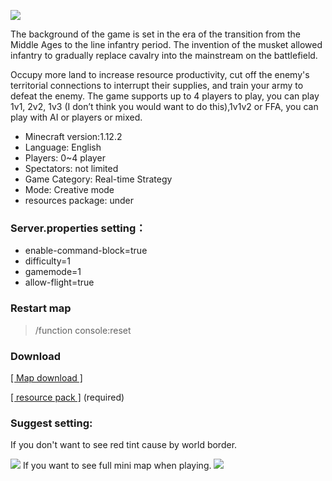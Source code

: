 ![](https://truth.bahamut.com.tw/s01/202201/1d23d045de6378315a0b4bc7f9bb4b2c.JPG)

The background of the game is set in the era of the transition from the Middle Ages to the line infantry period.
The invention of the musket allowed infantry to gradually replace cavalry into the mainstream on the battlefield.

Occupy more land to increase resource productivity, cut off the enemy's territorial connections to interrupt their supplies, and train your army to defeat the enemy. The game supports up to 4 players to play, you can play 1v1, 2v2, 1v3 (I don’t think you would want to do this),1v1v2 or FFA, you can play with AI or players or mixed.

- Minecraft version:1.12.2
- Language: English
- Players: 0~4 player
- Spectators: not limited
- Game Category: Real-time Strategy
- Mode: Creative mode
- resources package: under

### Server.properties setting：
- enable-command-block=true
- difficulty=1
- gamemode=1
- allow-flight=true

### Restart map

> /function console:reset 

### Download
[[ Map download ]](https://bit.ly/ageofgunpowder "[ Map download ]")

[[ resource pack ]](https://bit.ly/ageofgunpowderpack "[ resource pack ]") (required)

### Suggest setting:
If you don't want to see red tint cause by world border.

![](https://github.com/wuilliam104286/image_saves/blob/master/img/aog/setting/graphics.png?raw=true)
If you want to see full mini map when playing.
![](https://github.com/wuilliam104286/image_saves/blob/master/img/aog/setting/chatbar.png?raw=true)
